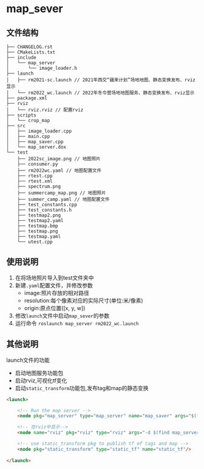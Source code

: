 # map_sever 

## 文件结构

```
├── CHANGELOG.rst
├── CMakeLists.txt
├── include
│   └── map_server
│       └── image_loader.h
├── launch 
│   ├── rm2021-sc.launch // 2021年西交“疆来计划”场地地图、静态变换发布、rviz显示
│   └── rm2022_wc.launch // 2022年冬令营场地地图服务、静态变换发布、rviz显示
├── package.xml
├── rviz
│   └── rviz.rviz // 配置rviz
├── scripts
│   └── crop_map
├── src
│   ├── image_loader.cpp
│   ├── main.cpp
│   ├── map_saver.cpp
│   └── map_server.dox
└── test
    ├── 2022sc_image.png // 地图照片
    ├── consumer.py
    ├── rm2022wc.yaml // 地图配置文件
    ├── rtest.cpp
    ├── rtest.xml
    ├── spectrum.png
    ├── summercamp_map.png // 地图照片
    ├── summer_camp.yaml // 地图配置文件
    ├── test_constants.cpp
    ├── test_constants.h
    ├── testmap2.png
    ├── testmap2.yaml
    ├── testmap.bmp
    ├── testmap.png
    ├── testmap.yaml
    └── utest.cpp
```

## 使用说明

1. 在将场地照片导入到test文件夹中
2. 新建`.yaml`配置文件，并修改参数
   - image:照片存放的相对路径
   - resolution:每个像素对应的实际尺寸(单位:米/像素)
   - origin:原点位置([x, y, w])
3. 修改`launch`文件中启动`map_sever`的参数
4. 运行命令 `roslaunch map_server rm2022_wc.launch `

## 其他说明

launch文件的功能

- 启动地图服务功能包
- 启动rviz,可视化tf变化
- 启动`static_transform`功能包,发布tag和map的静态变换

```html
<launch>

    <!-- Run the map server -->
    <node pkg="map_server" type="map_server" name="map_saver" args="$(find map_server)/test/rm2022wc.yaml"/>  

    <!-- 在rviz中显示-->
    <node name="rviz" pkg="rviz" type="rviz" args="-d $(find map_server)/rviz/rviz.rviz" required="true" />

    <!-- use static_transform pkg to publish tf of tags and map -->
    <node pkg="static_transform" type="static_tf" name="static_tf"/>  
    
</launch>
```

